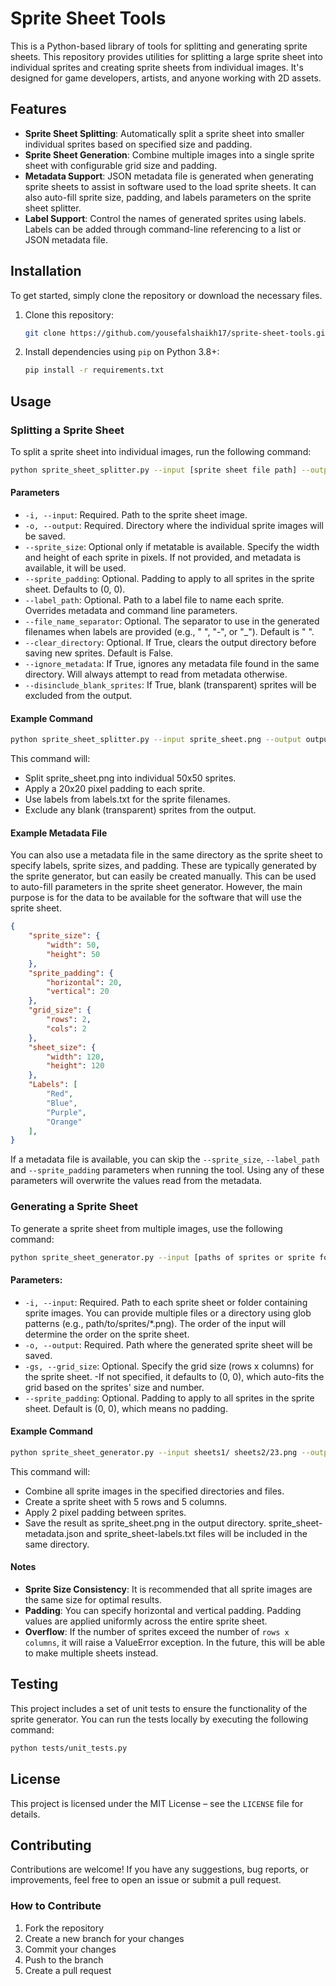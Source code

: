 # Sprite Sheet Tools

This is a Python-based library of tools for splitting and generating sprite sheets. This repository provides utilities for splitting a large sprite sheet into individual sprites and creating sprite sheets from individual images. It's designed for game developers, artists, and anyone working with 2D assets.

## Features

- **Sprite Sheet Splitting**: Automatically split a sprite sheet into smaller individual sprites based on specified size and padding.
- **Sprite Sheet Generation**: Combine multiple images into a single sprite sheet with configurable grid size and padding.
- **Metadata Support**:  JSON metadata file is generated when generating sprite sheets to assist in software used to the load sprite sheets. It can also auto-fill sprite size, padding, and labels parameters on the sprite sheet splitter.
- **Label Support**: Control the names of generated sprites using labels. Labels can be added through command-line referencing to a list or JSON metadata file.

## Installation

To get started, simply clone the repository or download the necessary files. 

1. Clone this repository:
   ```bash
   git clone https://github.com/yousefalshaikh17/sprite-sheet-tools.git
   ```
2. Install dependencies using ``pip`` on Python 3.8+:
    ```bash
   pip install -r requirements.txt
   ```


## Usage

### Splitting a Sprite Sheet

To split a sprite sheet into individual images, run the following command:
   ```bash
   python sprite_sheet_splitter.py --input [sprite sheet file path] --output [output folder] --sprite_size ([sprite width], [sprite height])
   ```

   #### Parameters
- `-i, --input`: Required. Path to the sprite sheet image.
- `-o, --output`: Required. Directory where the individual sprite images will be saved.
- `--sprite_size`: Optional only if metatable is available. Specify the width and height of each sprite in pixels. If not provided, and metadata is available, it will be used.
- `--sprite_padding`: Optional. Padding to apply to all sprites in the sprite sheet. Defaults to (0, 0).
- `--label_path`: Optional. Path to a label file to name each sprite. Overrides metadata and command line parameters.
- `--file_name_separator`: Optional. The separator to use in the generated filenames when labels are provided (e.g., " ", "-", or "_"). Default is " ".
- `--clear_directory`: Optional. If True, clears the output directory before saving new sprites. Default is False.
- `--ignore_metadata`: If True, ignores any metadata file found in the same directory. Will always attempt to read from metadata otherwise.
- `--disinclude_blank_sprites`: If True, blank (transparent) sprites will be excluded from the output.

#### Example Command
   ```bash
   python sprite_sheet_splitter.py --input sprite_sheet.png --output output_folder --sprite_size (50,50) --sprite_padding (20,20) --label_path labels.txt --disinclude_blank_sprites --file_name_separator "-"
   ```
This command will:
- Split sprite_sheet.png into individual 50x50 sprites.
- Apply a 20x20 pixel padding to each sprite.
- Use labels from labels.txt for the sprite filenames.
- Exclude any blank (transparent) sprites from the output.

#### Example Metadata File
You can also use a metadata file in the same directory as the sprite sheet to specify labels, sprite sizes, and padding. These are typically generated by the sprite generator, but can easily be created manually. This can be used to auto-fill parameters in the sprite sheet generator. However, the main purpose is for the data to be available for the software that will use the sprite sheet.
```json
{
    "sprite_size": {
        "width": 50,
        "height": 50
    },
    "sprite_padding": {
        "horizontal": 20,
        "vertical": 20
    },
    "grid_size": {
        "rows": 2,
        "cols": 2
    },
    "sheet_size": {
        "width": 120,
        "height": 120
    },
    "Labels": [
        "Red",
        "Blue",
        "Purple",
        "Orange"
    ],
}
```
If a metadata file is available, you can skip the `--sprite_size`, ``--label_path`` and `--sprite_padding` parameters when running the tool. Using any of these parameters will overwrite the values read from the metadata.

### Generating a Sprite Sheet
To generate a sprite sheet from multiple images, use the following command:
   ```bash
   python sprite_sheet_generator.py --input [paths of sprites or sprite folders] --output [output path] --grid_size ([rows], [cols])
   ```

#### Parameters:
- `-i, --input`: Required. Path to each sprite sheet or folder containing sprite images.
You can provide multiple files or a directory using glob patterns (e.g., path/to/sprites/*.png). The order of the input will determine the order on the sprite sheet.
- `-o, --output`: Required. Path where the generated sprite sheet will be saved.
- `-gs, --grid_size`: Optional. Specify the grid size (rows x columns) for the sprite sheet. -If not specified, it defaults to (0, 0), which auto-fits the grid based on the sprites' size and number.
- `--sprite_padding`: Optional. Padding to apply to all sprites in the sprite sheet. Default is (0, 0), which means no padding.

#### Example Command
   ```bash
   python sprite_sheet_generator.py --input sheets1/ sheets2/23.png --output sprite_sheet.png --grid_size (5,5) --sprite_padding (2,2)
   ```
This command will:
- Combine all sprite images in the specified directories and files.
- Create a sprite sheet with 5 rows and 5 columns.
- Apply 2 pixel padding between sprites.
- Save the result as sprite_sheet.png in the output directory. sprite_sheet-metadata.json and sprite_sheet-labels.txt files will be included in the same directory.

#### Notes
- **Sprite Size Consistency**: It is recommended that all sprite images are the same size for optimal results.
- **Padding**: You can specify horizontal and vertical padding. Padding values are applied uniformly across the entire sprite sheet.
- **Overflow**: If the number of sprites exceed the number of `rows x columns`, it will raise a ValueError exception. In the future, this will be able to make multiple sheets instead.

## Testing
This project includes a set of unit tests to ensure the functionality of the sprite generator. You can run the tests locally by executing the following command:
   ```bash
   python tests/unit_tests.py
   ```

## License

This project is licensed under the MIT License – see the `LICENSE` file for details.

## Contributing

Contributions are welcome! If you have any suggestions, bug reports, or improvements, feel free to open an issue or submit a pull request.

### How to Contribute
 1. Fork the repository
 2. Create a new branch for your changes
 3. Commit your changes
 4. Push to the branch
 5. Create a pull request